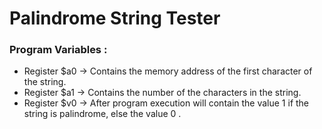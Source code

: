# Palindrome String Tester



### Program Variables :

* Register $a0 -> Contains the memory address of the first character of the string.
* Register $a1 -> Contains the number of the characters in the string. 
* Register $v0 -> After program execution will contain the value 1 if the string is palindrome, else the value 0 .






